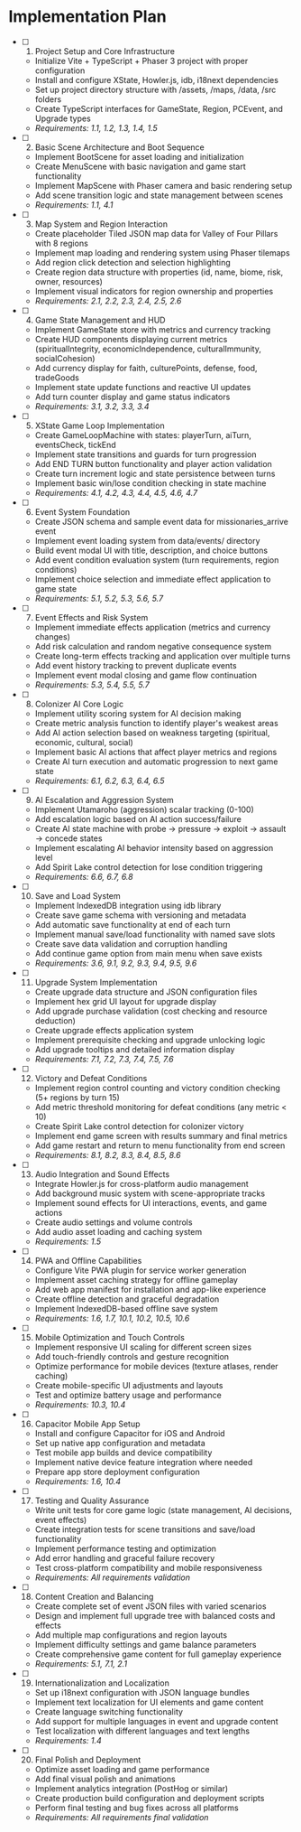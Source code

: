 # Implementation Plan

- [ ] 1. Project Setup and Core Infrastructure
  - Initialize Vite + TypeScript + Phaser 3 project with proper configuration
  - Install and configure XState, Howler.js, idb, i18next dependencies
  - Set up project directory structure with /assets, /maps, /data, /src folders
  - Create TypeScript interfaces for GameState, Region, PCEvent, and Upgrade types
  - _Requirements: 1.1, 1.2, 1.3, 1.4, 1.5_

- [ ] 2. Basic Scene Architecture and Boot Sequence
  - Implement BootScene for asset loading and initialization
  - Create MenuScene with basic navigation and game start functionality
  - Implement MapScene with Phaser camera and basic rendering setup
  - Add scene transition logic and state management between scenes
  - _Requirements: 1.1, 4.1_

- [ ] 3. Map System and Region Interaction
  - Create placeholder Tiled JSON map data for Valley of Four Pillars with 8 regions
  - Implement map loading and rendering system using Phaser tilemaps
  - Add region click detection and selection highlighting
  - Create region data structure with properties (id, name, biome, risk, owner, resources)
  - Implement visual indicators for region ownership and properties
  - _Requirements: 2.1, 2.2, 2.3, 2.4, 2.5, 2.6_

- [ ] 4. Game State Management and HUD
  - Implement GameState store with metrics and currency tracking
  - Create HUD components displaying current metrics (spiritualIntegrity, economicIndependence, culturalImmunity, socialCohesion)
  - Add currency display for faith, culturePoints, defense, food, tradeGoods
  - Implement state update functions and reactive UI updates
  - Add turn counter display and game status indicators
  - _Requirements: 3.1, 3.2, 3.3, 3.4_

- [ ] 5. XState Game Loop Implementation
  - Create GameLoopMachine with states: playerTurn, aiTurn, eventsCheck, tickEnd
  - Implement state transitions and guards for turn progression
  - Add END TURN button functionality and player action validation
  - Create turn increment logic and state persistence between turns
  - Implement basic win/lose condition checking in state machine
  - _Requirements: 4.1, 4.2, 4.3, 4.4, 4.5, 4.6, 4.7_

- [ ] 6. Event System Foundation
  - Create JSON schema and sample event data for missionaries_arrive event
  - Implement event loading system from data/events/ directory
  - Build event modal UI with title, description, and choice buttons
  - Add event condition evaluation system (turn requirements, region conditions)
  - Implement choice selection and immediate effect application to game state
  - _Requirements: 5.1, 5.2, 5.3, 5.6, 5.7_

- [ ] 7. Event Effects and Risk System
  - Implement immediate effects application (metrics and currency changes)
  - Add risk calculation and random negative consequence system
  - Create long-term effects tracking and application over multiple turns
  - Add event history tracking to prevent duplicate events
  - Implement event modal closing and game flow continuation
  - _Requirements: 5.3, 5.4, 5.5, 5.7_

- [ ] 8. Colonizer AI Core Logic
  - Implement utility scoring system for AI decision making
  - Create metric analysis function to identify player's weakest areas
  - Add AI action selection based on weakness targeting (spiritual, economic, cultural, social)
  - Implement basic AI actions that affect player metrics and regions
  - Create AI turn execution and automatic progression to next game state
  - _Requirements: 6.1, 6.2, 6.3, 6.4, 6.5_

- [ ] 9. AI Escalation and Aggression System
  - Implement Utamaroho (aggression) scalar tracking (0-100)
  - Add escalation logic based on AI action success/failure
  - Create AI state machine with probe → pressure → exploit → assault → concede states
  - Implement escalating AI behavior intensity based on aggression level
  - Add Spirit Lake control detection for lose condition triggering
  - _Requirements: 6.6, 6.7, 6.8_

- [ ] 10. Save and Load System
  - Implement IndexedDB integration using idb library
  - Create save game schema with versioning and metadata
  - Add automatic save functionality at end of each turn
  - Implement manual save/load functionality with named save slots
  - Create save data validation and corruption handling
  - Add continue game option from main menu when save exists
  - _Requirements: 3.6, 9.1, 9.2, 9.3, 9.4, 9.5, 9.6_

- [ ] 11. Upgrade System Implementation
  - Create upgrade data structure and JSON configuration files
  - Implement hex grid UI layout for upgrade display
  - Add upgrade purchase validation (cost checking and resource deduction)
  - Create upgrade effects application system
  - Implement prerequisite checking and upgrade unlocking logic
  - Add upgrade tooltips and detailed information display
  - _Requirements: 7.1, 7.2, 7.3, 7.4, 7.5, 7.6_

- [ ] 12. Victory and Defeat Conditions
  - Implement region control counting and victory condition checking (5+ regions by turn 15)
  - Add metric threshold monitoring for defeat conditions (any metric < 10)
  - Create Spirit Lake control detection for colonizer victory
  - Implement end game screen with results summary and final metrics
  - Add game restart and return to menu functionality from end screen
  - _Requirements: 8.1, 8.2, 8.3, 8.4, 8.5, 8.6_

- [ ] 13. Audio Integration and Sound Effects
  - Integrate Howler.js for cross-platform audio management
  - Add background music system with scene-appropriate tracks
  - Implement sound effects for UI interactions, events, and game actions
  - Create audio settings and volume controls
  - Add audio asset loading and caching system
  - _Requirements: 1.5_

- [ ] 14. PWA and Offline Capabilities
  - Configure Vite PWA plugin for service worker generation
  - Implement asset caching strategy for offline gameplay
  - Add web app manifest for installation and app-like experience
  - Create offline detection and graceful degradation
  - Implement IndexedDB-based offline save system
  - _Requirements: 1.6, 1.7, 10.1, 10.2, 10.5, 10.6_

- [ ] 15. Mobile Optimization and Touch Controls
  - Implement responsive UI scaling for different screen sizes
  - Add touch-friendly controls and gesture recognition
  - Optimize performance for mobile devices (texture atlases, render caching)
  - Create mobile-specific UI adjustments and layouts
  - Test and optimize battery usage and performance
  - _Requirements: 10.3, 10.4_

- [ ] 16. Capacitor Mobile App Setup
  - Install and configure Capacitor for iOS and Android
  - Set up native app configuration and metadata
  - Test mobile app builds and device compatibility
  - Implement native device feature integration where needed
  - Prepare app store deployment configuration
  - _Requirements: 1.6, 10.4_

- [ ] 17. Testing and Quality Assurance
  - Write unit tests for core game logic (state management, AI decisions, event effects)
  - Create integration tests for scene transitions and save/load functionality
  - Implement performance testing and optimization
  - Add error handling and graceful failure recovery
  - Test cross-platform compatibility and mobile responsiveness
  - _Requirements: All requirements validation_

- [ ] 18. Content Creation and Balancing
  - Create complete set of event JSON files with varied scenarios
  - Design and implement full upgrade tree with balanced costs and effects
  - Add multiple map configurations and region layouts
  - Implement difficulty settings and game balance parameters
  - Create comprehensive game content for full gameplay experience
  - _Requirements: 5.1, 7.1, 2.1_

- [ ] 19. Internationalization and Localization
  - Set up i18next configuration with JSON language bundles
  - Implement text localization for UI elements and game content
  - Create language switching functionality
  - Add support for multiple languages in event and upgrade content
  - Test localization with different languages and text lengths
  - _Requirements: 1.4_

- [ ] 20. Final Polish and Deployment
  - Optimize asset loading and game performance
  - Add final visual polish and animations
  - Implement analytics integration (PostHog or similar)
  - Create production build configuration and deployment scripts
  - Perform final testing and bug fixes across all platforms
  - _Requirements: All requirements final validation_